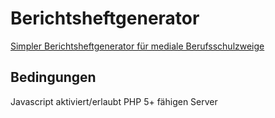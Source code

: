 # Berichtsheftgenerator
<a href="http://berichtsheft.gerritalex.de">Simpler Berichtsheftgenerator für mediale Berufsschulzweige</a>

## Bedingungen

Javascript aktiviert/erlaubt
PHP 5+ fähigen Server
